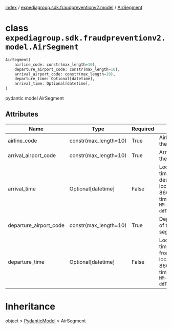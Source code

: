 [index](index.md) /
[expediagroup.sdk.fraudpreventionv2.model](expediagroup.sdk.fraudpreventionv2.model.md)
/ [AirSegment](AirSegment.md)

# class `expediagroup.sdk.fraudpreventionv2.model.AirSegment`

```python
AirSegment(
    airline_code: constr(max_length=10),
    departure_airport_code: constr(max_length=10),
    arrival_airport_code: constr(max_length=10),
    departure_time: Optional[datetime],
    arrival_time: Optional[datetime],
)
```

pydantic model AirSegment

## Attributes

| Name                   | Type                  | Required | Description                                                                                                            |
| ---------------------- | --------------------- | -------- | ---------------------------------------------------------------------------------------------------------------------- |
| airline_code           | constr(max_length=10) | True     | Airline code of the trip segment                                                                                       |
| arrival_airport_code   | constr(max_length=10) | True     | Arrival airport of the trip segment                                                                                    |
| arrival_time           | Optional\[datetime\]  | False    | Local date and time of arrival to destination location, in ISO-8601 date and time format `yyyy-MM-ddTHH:mm:ss.SSSZ`.   |
| departure_airport_code | constr(max_length=10) | True     | Departure airport of the trip segment                                                                                  |
| departure_time         | Optional\[datetime\]  | False    | Local date and time of departure from departure location, in ISO-8601 date and time format `yyyy-MM-ddTHH:mm:ss.SSSZ`. |

# Inheritance

object > [PydanticModel](PydanticModel.md) > AirSegment
